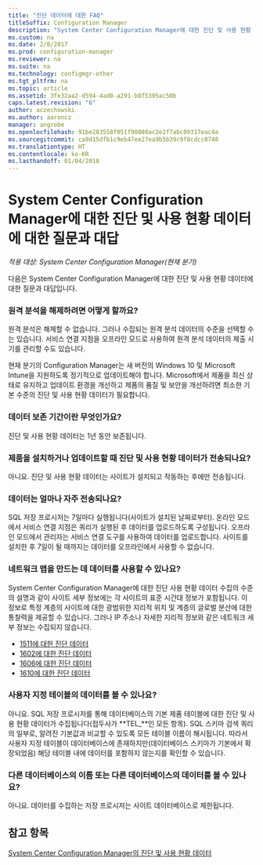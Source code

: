 ```yaml
---
title: "진단 데이터에 대한 FAQ"
titleSuffix: Configuration Manager
description: "System Center Configuration Manager에 대한 진단 및 사용 현황 데이터에 대한 질문과 대답을 찾습니다."
ms.custom: na
ms.date: 2/8/2017
ms.prod: configuration-manager
ms.reviewer: na
ms.suite: na
ms.technology: configmgr-other
ms.tgt_pltfrm: na
ms.topic: article
ms.assetid: 3fe32aa2-d594-4ad0-a291-b8f5395ac50b
caps.latest.revision: "6"
author: aczechowski
ms.author: aaroncz
manager: angrobe
ms.openlocfilehash: 91be283558f051f90080ac2e2f7abc09317eac4a
ms.sourcegitcommit: ca9d15dfb1c9eb47ee27ea9b5b39c9f8cdcc0748
ms.translationtype: HT
ms.contentlocale: ko-KR
ms.lasthandoff: 01/04/2018
---
```

# <a name="frequently-asked-questions-about-diagnostics-and-usage-data-for-system-center-configuration-manager"></a>System Center Configuration Manager에 대한 진단 및 사용 현황 데이터에 대한 질문과 대답

*적용 대상: System Center Configuration Manager(현재 분기)*

다음은 System Center Configuration Manager에 대한 진단 및 사용 현황 데이터에 대한 질문과 대답입니다.  

###  <a name="bkmk_off"></a> 원격 분석을 해제하려면 어떻게 할까요?  
원격 분석은 해제할 수 없습니다. 그러나 수집되는 원격 분석 데이터의 수준을 선택할 수는 있습니다. 서비스 연결 지점을 오프라인 모드로 사용하여 원격 분석 데이터의 제출 시기를 관리할 수도 있습니다.

현재 분기의 Configuration Manager는 새 버전의 Windows 10 및 Microsoft Intune을 지원하도록 정기적으로 업데이트해야 합니다. Microsoft에서 제품을 최신 상태로 유지하고 업데이트 환경을 개선하고 제품의 품질 및 보안을 개선하려면 최소한 기본 수준의 진단 및 사용 현황 데이터가 필요합니다.

###  <a name="bkmk_retention"></a> 데이터 보존 기간이란 무엇인가요?  
 진단 및 사용 현황 데이터는 1년 동안 보존됩니다.  

###  <a name="bkmk_update"></a> 제품을 설치하거나 업데이트할 때 진단 및 사용 현황 데이터가 전송되나요?  
 아니요. 진단 및 사용 현황 데이터는 사이트가 설치되고 작동하는 후에만 전송됩니다.  

###  <a name="bkmk_frequency"></a> 데이터는 얼마나 자주 전송되나요?  
 SQL 저장 프로시저는 7일마다 실행됩니다(사이트가 설치된 날짜로부터). 온라인 모드에서 서비스 연결 지점은 쿼리가 실행된 후 데이터를 업로드하도록 구성됩니다. 오프라인 모드에서 관리자는 서비스 연결 도구를 사용하여 데이터를 업로드합니다. 사이트를 설치한 후 7일이 될 때까지는 데이터를 오프라인에서 사용할 수 없습니다.  

###  <a name="bkmk_network"></a> 네트워크 맵을 만드는 데 데이터를 사용할 수 있나요?  
 System Center Configuration Manager에 대한 진단 사용 현황 데이터 수집의 수준의 설명과 같이 사이트 세부 정보에는 각 사이트의 표준 시간대 정보가 포함됩니다. 이 정보로 특정 계층의 사이트에 대한 광범위한 지리적 위치 및 계층의 글로벌 분산에 대한 통찰력을 제공할 수 있습니다. 그러나 IP 주소나 자세한 지리적 정보와 같은 네트워크 세부 정보는 수집되지 않습니다.
 - [1511에 대한 진단 데이터](/sccm/core/plan-design/diagnostics/levels-of-diagnostic-usage-data-collection-1511)
 - [1602에 대한 진단 데이터](/sccm/core/plan-design/diagnostics/levels-of-diagnostic-usage-data-collection-1602)
 - [1606에 대한 진단 데이터](/sccm/core/plan-design/diagnostics/levels-of-diagnostic-usage-data-collection-1606)
 - [1610에 대한 진단 데이터](/sccm/core/plan-design/diagnostics/levels-of-diagnostic-usage-data-collection-1610)


###  <a name="bkmk_tables"></a> 사용자 지정 테이블의 데이터를 볼 수 있나요?  
 아니요. SQL 저장 프로시저를 통해 데이터베이스의 기본 제품 테이블에 대한 진단 및 사용 현황 데이터가 수집됩니다(접두사가 **TEL_**인 모든 항목). SQL 스키마 검색 쿼리의 일부로, 알려진 기본값과 비교할 수 있도록 모든 테이블 이름이 해시됩니다. 따라서 사용자 지정 테이블이 데이터베이스에 존재하지만(데이터베이스 스키마가 기본에서 확장되었음) 해당 테이블 내에 데이터를 포함하지 않는지를 확인할 수 있습니다.  

###  <a name="bkmk_databases"></a> 다른 데이터베이스의 이름 또는 다른 데이터베이스의 데이터를 볼 수 있나요?  
 아니요. 데이터를 수집하는 저장 프로시저는 사이트 데이터베이스로 제한됩니다.  

## <a name="see-also"></a>참고 항목  
 [System Center Configuration Manager의 진단 및 사용 현황 데이터](../../core/plan-design/diagnostics/diagnostics-and-usage-data.md)
